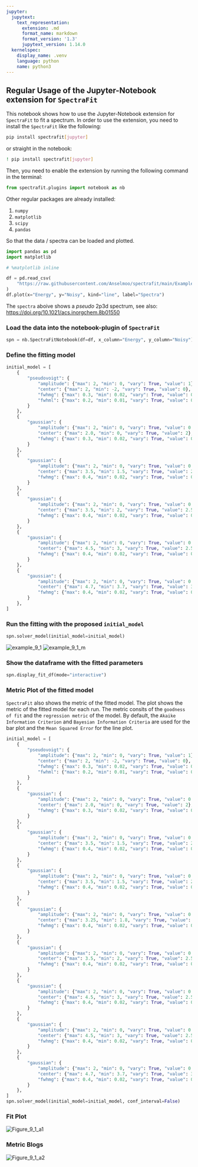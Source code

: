 ```yaml
---
jupyter:
  jupytext:
    text_representation:
      extension: .md
      format_name: markdown
      format_version: '1.3'
      jupytext_version: 1.14.0
  kernelspec:
    display_name: .venv
    language: python
    name: python3
---
```


<!-- #region -->
## Regular Usage of the Jupyter-Notebook extension for `SpectraFit`

This notebook shows how to use the Jupyter-Notebook extension for `SpectraFit` to fit a spectrum. In order to use the extension, you need to install the `SpectraFit` like the following:

```bash
pip install spectrafit[jupyter]
```

or straight in the notebook:

```bash
! pip install spectrafit[jupyter]
```
Then, you need to enable the extension by running the following command in the terminal:
<!-- #endregion -->

```python
from spectrafit.plugins import notebook as nb
```

Other regular packages are already installed:

1. `numpy`
2. `matplotlib`
3. `scipy`
4. `pandas`

So that the data / spectra can be loaded and plotted.


```python
import pandas as pd
import matplotlib

# %matplotlib inline
```

```python
df = pd.read_csv(
    "https://raw.githubusercontent.com/Anselmoo/spectrafit/main/Examples/data.csv"
)
df.plot(x="Energy", y="Noisy", kind="line", label="Spectra")
```

The `spectra` aboive shows a _pseudo_ 2p3d spectrum, see also: https://doi.org/10.1021/acs.inorgchem.8b01550


### Load the data into the notebook-plugin of `SpectraFit`

```python
spn = nb.SpectraFitNotebook(df=df, x_column="Energy", y_column="Noisy")
```

### Define the fitting model

```python
initial_model = [
    {
        "pseudovoigt": {
            "amplitude": {"max": 2, "min": 0, "vary": True, "value": 1},
            "center": {"max": 2, "min": -2, "vary": True, "value": 0},
            "fwhmg": {"max": 0.3, "min": 0.02, "vary": True, "value": 0.1},
            "fwhml": {"max": 0.2, "min": 0.01, "vary": True, "value": 0.1},
        }
    },
    {
        "gaussian": {
            "amplitude": {"max": 2, "min": 0, "vary": True, "value": 0.3},
            "center": {"max": 2.0, "min": 0, "vary": True, "value": 2},
            "fwhmg": {"max": 0.3, "min": 0.02, "vary": True, "value": 0.1},
        }
    },
    {
        "gaussian": {
            "amplitude": {"max": 2, "min": 0, "vary": True, "value": 0.3},
            "center": {"max": 3.5, "min": 1.5, "vary": True, "value": 2.5},
            "fwhmg": {"max": 0.4, "min": 0.02, "vary": True, "value": 0.2},
        }
    },
    {
        "gaussian": {
            "amplitude": {"max": 2, "min": 0, "vary": True, "value": 0.3},
            "center": {"max": 3.5, "min": 2, "vary": True, "value": 2.5},
            "fwhmg": {"max": 0.4, "min": 0.02, "vary": True, "value": 0.3},
        }
    },
    {
        "gaussian": {
            "amplitude": {"max": 2, "min": 0, "vary": True, "value": 0.3},
            "center": {"max": 4.5, "min": 3, "vary": True, "value": 2.5},
            "fwhmg": {"max": 0.4, "min": 0.02, "vary": True, "value": 0.3},
        }
    },
    {
        "gaussian": {
            "amplitude": {"max": 2, "min": 0, "vary": True, "value": 0.3},
            "center": {"max": 4.7, "min": 3.7, "vary": True, "value": 3.8},
            "fwhmg": {"max": 0.4, "min": 0.02, "vary": True, "value": 0.3},
        }
    },
]
```

### Run the fitting with the proposed `initial_model`

```python
spn.solver_model(initial_model=initial_model)
```

![example_9_1](https://github.com/Anselmoo/spectrafit/blob/e2f1616a2ca0eda15f2de1d1aa25281b3e05fc8c/docs/examples/images/Figure_9_1.png?raw=true)
![example_9_1_m](https://github.com/Anselmoo/spectrafit/blob/617774defc5a42da302b7c594ccb10d3974ebe0c/docs/examples/images/Figure_9_1_m.png?raw=true)


### Show the dataframe with the fitted parameters

```python
spn.display_fit_df(mode="interactive")
```

### Metric Plot of the fitted model

`SpectraFit` also shows the metric of the fitted model.
The plot shows the metric of the fitted model for each run. The metric consits of
the `goodness of fit` and the `regression metric` of the model. By default, the
`Akaike Information Criterion` and `Bayesian Information Criteria` are used
for the bar plot and the `Mean Squared Error` for the line plot.

```python
initial_model = [
    {
        "pseudovoigt": {
            "amplitude": {"max": 2, "min": 0, "vary": True, "value": 1},
            "center": {"max": 2, "min": -2, "vary": True, "value": 0},
            "fwhmg": {"max": 0.3, "min": 0.02, "vary": True, "value": 0.1},
            "fwhml": {"max": 0.2, "min": 0.01, "vary": True, "value": 0.1},
        }
    },
    {
        "gaussian": {
            "amplitude": {"max": 2, "min": 0, "vary": True, "value": 0.3},
            "center": {"max": 2.0, "min": 0, "vary": True, "value": 2},
            "fwhmg": {"max": 0.3, "min": 0.02, "vary": True, "value": 0.1},
        }
    },
    {
        "gaussian": {
            "amplitude": {"max": 2, "min": 0, "vary": True, "value": 0.3},
            "center": {"max": 3.5, "min": 1.5, "vary": True, "value": 2.5},
            "fwhmg": {"max": 0.4, "min": 0.02, "vary": True, "value": 0.2},
        }
    },
    {
        "gaussian": {
            "amplitude": {"max": 2, "min": 0, "vary": True, "value": 0.3},
            "center": {"max": 3.5, "min": 1.5, "vary": True, "value": 2.5},
            "fwhmg": {"max": 0.4, "min": 0.02, "vary": True, "value": 0.2},
        }
    },
    {
        "gaussian": {
            "amplitude": {"max": 2, "min": 0, "vary": True, "value": 0.3},
            "center": {"max": 3.25, "min": 1.8, "vary": True, "value": 2.5},
            "fwhmg": {"max": 0.4, "min": 0.02, "vary": True, "value": 0.3},
        }
    },
    {
        "gaussian": {
            "amplitude": {"max": 2, "min": 0, "vary": True, "value": 0.3},
            "center": {"max": 3.5, "min": 2, "vary": True, "value": 2.5},
            "fwhmg": {"max": 0.4, "min": 0.02, "vary": True, "value": 0.3},
        }
    },
    {
        "gaussian": {
            "amplitude": {"max": 2, "min": 0, "vary": True, "value": 0.3},
            "center": {"max": 4.5, "min": 3, "vary": True, "value": 2.5},
            "fwhmg": {"max": 0.4, "min": 0.02, "vary": True, "value": 0.3},
        }
    },
    {
        "gaussian": {
            "amplitude": {"max": 2, "min": 0, "vary": True, "value": 0.3},
            "center": {"max": 4.5, "min": 3, "vary": True, "value": 2.5},
            "fwhmg": {"max": 0.4, "min": 0.02, "vary": True, "value": 0.3},
        }
    },
    {
        "gaussian": {
            "amplitude": {"max": 2, "min": 0, "vary": True, "value": 0.3},
            "center": {"max": 4.7, "min": 3.7, "vary": True, "value": 3.8},
            "fwhmg": {"max": 0.4, "min": 0.02, "vary": True, "value": 0.3},
        }
    },
]
spn.solver_model(initial_model=initial_model, conf_interval=False)
```

### Fit Plot

![Figure_9_1_a1](https://github.com/Anselmoo/spectrafit/blob/617774defc5a42da302b7c594ccb10d3974ebe0c/docs/examples/images/Figure_9_1_a1.png?raw=true)


### Metric Blogs

![Figure_9_1_a2](https://github.com/Anselmoo/spectrafit/blob/617774defc5a42da302b7c594ccb10d3974ebe0c/docs/examples/images/Figure_9_1_a2.png?raw=true)
